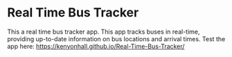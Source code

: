# Real Time Bus Tracker
This a real time bus tracker app.
This app tracks buses in real-time, providing up-to-date information on bus locations and arrival times.
Test the app here: https://kenyonhall.github.io/Real-Time-Bus-Tracker/

